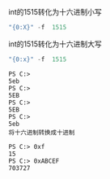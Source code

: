 int的1515转化为十六进制小写

```powershell
"{0:X}" -f  1515
```

int的1515转化为十六进制大写

```powershell
"{0:x}" -f  1515
```



```
PS C:> 
5eb
PS C:> 
5EB
PS C:> 
5EB
PS C:> 
5eb
将十六进制转换成十进制

PS C:> 0xf
15
PS C:> 0xABCEF
703727
```

